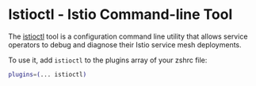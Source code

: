 # Istioctl - Istio Command-line Tool

The [istioctl](https://istio.io/latest/docs/ops/diagnostic-tools/istioctl/) tool is a configuration command line utility
that allows service operators to debug and diagnose their Istio service mesh deployments.

To use it, add `istioctl` to the plugins array of your zshrc file:

```sh
plugins=(... istioctl)
```

